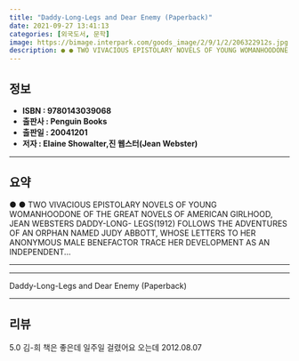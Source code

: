 ```yaml
---
title: "Daddy-Long-Legs and Dear Enemy (Paperback)"
date: 2021-09-27 13:41:13
categories: [외국도서, 문학]
image: https://bimage.interpark.com/goods_image/2/9/1/2/206322912s.jpg
description: ● ● TWO VIVACIOUS EPISTOLARY NOVELS OF YOUNG WOMANHOODONE OF THE GREAT NOVELS OF AMERICAN GIRLHOOD, JEAN WEBSTERS DADDY-LONG- LEGS(1912) FOLLOWS THE ADVENTURE
---
```


## **정보**

- **ISBN : 9780143039068**
- **출판사 : Penguin Books**
- **출판일 : 20041201**
- **저자 : Elaine Showalter,진 웹스터(Jean Webster)**

------



## **요약**

●  ●  TWO VIVACIOUS EPISTOLARY NOVELS OF YOUNG WOMANHOODONE OF THE GREAT NOVELS OF AMERICAN GIRLHOOD, JEAN WEBSTERS DADDY-LONG- LEGS(1912) FOLLOWS THE ADVENTURES OF AN ORPHAN NAMED JUDY ABBOTT, WHOSE LETTERS TO HER ANONYMOUS MALE BENEFACTOR TRACE HER DEVELOPMENT AS AN INDEPENDENT... 

------



------


Daddy-Long-Legs and Dear Enemy (Paperback) 

------


## **리뷰** 

5.0 김-희 책은 좋은데 일주일 걸렸어요 오는데 2012.08.07 <br/>